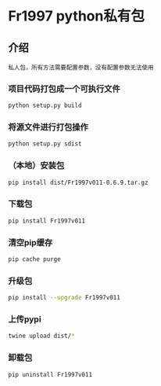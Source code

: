 # Fr1997 python私有包

## 介绍
    私人包，所有方法需要配置参数，没有配置参数无法使用

### 项目代码打包成一个可执行文件

```sh
python setup.py build
```

### 将源文件进行打包操作

```sh
python setup.py sdist
```

### （本地）安装包

```sh
pip install dist/Fr1997v011-0.6.9.tar.gz
```

### 下载包

```sh
pip install Fr1997v011
```

### 清空pip缓存

```sh
pip cache purge
```

### 升级包

```sh
pip install --upgrade Fr1997v011
```

### 上传pypi

```sh
twine upload dist/*      
```
      

### 卸载包

```sh
pip uninstall Fr1997v011
```




